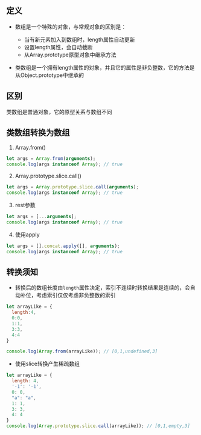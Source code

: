 ## 定义

* 数组是一个特殊的对象，与常规对象的区别是：
  * 当有新元素加入到数组时，length属性自动更新
  * 设置length属性，会自动截断
  * 从Array.prototype原型对象中继承方法

* 类数组是一个拥有length属性的对象，并且它的属性是非负整数，它的方法是从Object.prototype中继承的

## 区别

类数组是普通对象，它的原型关系与数组不同

## 类数组转换为数组

1. Array.from()

```js
let args = Array.from(arguments);
console.log(args instanceof Array); // true
```

2. Array.prototype.slice.call()

```js
let args = Array.prototype.slice.call(arguments);
console.log(args instanceof Array); // true
```

3. rest参数

```js
let args = [...arguments];
console.log(args instanceof Array); // true
```

4. 使用apply

```js
let args = [].concat.apply([], arguments);
console.log(args instanceof Array); // true
```

## 转换须知

* 转换后的数组长度由```length```属性决定，索引不连续时转换结果是连续的，会自动补位，考虑索引仅仅考虑非负整数的索引

```js
let arrayLike = {
  length:4,
  0:0,
  1:1,
  3:3,
  4:4
}

console.log(Array.from(arrayLike)); // [0,1,undefined,3]
```

* 使用slice转换产生稀疏数组

```js
let arrayLike = {
  length: 4,
  '-1': '-1',
  0: 0,
  "a": "a",
  1: 1,
  3: 3,
  4: 4
}
console.log(Array.prototype.slice.call(arrayLike)); // [0,1,empty,3]
```
